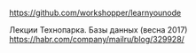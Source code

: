 https://github.com/workshopper/learnyounode

Лекции Технопарка. Базы данных (весна 2017)
https://habr.com/company/mailru/blog/329928/
